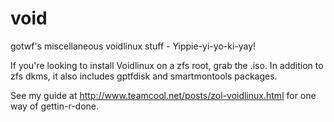 # void

gotwf's miscellaneous voidlinux stuff - Yippie-yi-yo-ki-yay!

If you're looking to install Voidlinux on a zfs root, grab the
.iso. In addition to zfs dkms, it also includes gptfdisk and
smartmontools packages.  

See my guide at http://www.teamcool.net/posts/zol-voidlinux.html for
one way of gettin-r-done.

